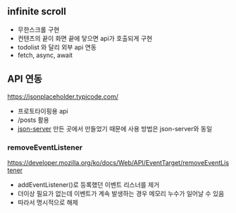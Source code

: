 ## infinite scroll

-   무한스크롤 구현
-   컨텐츠의 끝이 화면 끝에 닿으면 api가 호출되게 구현
-   todolist 와 달리 외부 api 연동
-   fetch, async, await

## API 연동

https://jsonplaceholder.typicode.com/

-   프로토타이핑용 api
-   /posts 활용
-   [json-server](https://www.npmjs.com/package/json-server) 만든 곳에서 만들었기 때문에 사용 방법은 json-server와 동일

### removeEventListener

https://developer.mozilla.org/ko/docs/Web/API/EventTarget/removeEventListener

-   addEventListener()로 등록했던 이벤트 리스너를 제거
-   더이상 필요가 없는데 이벤트가 계속 발생하는 경우 메모리 누수가 일어날 수 있음
-   따라서 명시적으로 해제
